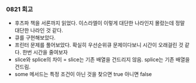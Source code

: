 ### 0821 회고

- 후츠파 책을 서론까지 읽었다. 이스라엘이 이렇게 대단한 나라인지 몰랐는데 정말 대단한 나라인 것 같다.
- 큐를 구현해보았다.
- 프린터 문제를 풀어보았다. 확실히 우선순위큐 문제이다보니 시간이 오래걸린 것 같다. 한번 시간을 줄여보자
- slice와 splice의 차이 = slice는 기존 배열을 건드리지 않음. splice는 기존 배열을 건드림.
- some 메서드는 특정 조건이 아닌 것을 찾으면 true 아니면 false
